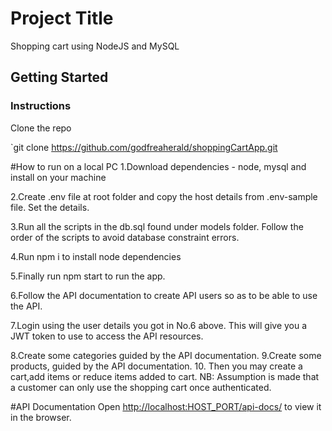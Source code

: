 # Project Title
Shopping cart using NodeJS and MySQL

## Getting Started
### Instructions
Clone the repo

`git clone https://github.com/godfreaherald/shoppingCartApp.git

#How to run on a local PC
 1.Download dependencies - node, mysql and install on your machine
 
 2.Create .env file  at root folder and copy the  host details from .env-sample file. Set the details.
 
 3.Run all the scripts in the db.sql found under models folder. Follow the order of the scripts to avoid database constraint errors.
 
 4.Run npm i to install node dependencies
 
 5.Finally run npm start to run the app.
 
 6.Follow the API documentation to create API users so as to be able to use the API.
 
 7.Login using the user details you got in No.6 above. This will give you a JWT token to use to access the API resources.
 
 8.Create some categories guided by the API documentation.
 9.Create some products, guided by the API documentation.
 10. Then you may create a cart,add items or reduce items added to cart.
 NB: Assumption is made that a customer can only use the shopping cart once authenticated.


#API Documentation
Open [http://localhost:HOST_PORT/api-docs/](http://localhost:HOST_PORT/api-docs/) to view it in the browser.
